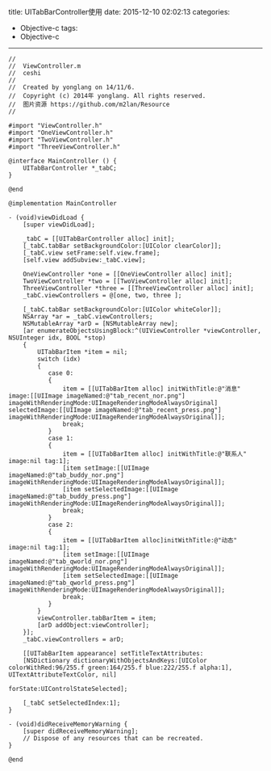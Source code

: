 title: UITabBarController使用
date: 2015-12-10 02:02:13
categories: 
- Objective-c
tags: 
- Objective-c
---

	//
	//  ViewController.m
	//  ceshi
	//
	//  Created by yonglang on 14/11/6.
	//  Copyright (c) 2014年 yonglang. All rights reserved.
	//  图片资源 https://github.com/m2lan/Resource
	//

	#import "ViewController.h"
	#import "OneViewController.h"
	#import "TwoViewController.h"
	#import "ThreeViewController.h"

	@interface MainController () {
		UITabBarController *_tabC;
	}

	@end

	@implementation MainController

	- (void)viewDidLoad {
		[super viewDidLoad];
	    
		_tabC = [[UITabBarController alloc] init];
		[_tabC.tabBar setBackgroundColor:[UIColor clearColor]];
		[_tabC.view setFrame:self.view.frame];
		[self.view addSubview:_tabC.view];
	    
		OneViewController *one = [[OneViewController alloc] init];
		TwoViewController *two = [[TwoViewController alloc] init];
		ThreeViewController *three = [[ThreeViewController alloc] init];
		_tabC.viewControllers = @[one, two, three ];
	    
		[_tabC.tabBar setBackgroundColor:[UIColor whiteColor]];
		NSArray *ar = _tabC.viewControllers;
		NSMutableArray *arD = [NSMutableArray new];
		[ar enumerateObjectsUsingBlock:^(UIViewController *viewController, NSUInteger idx, BOOL *stop)
		{
			UITabBarItem *item = nil;
			switch (idx)
			{
			   case 0:
			   {
			       item = [[UITabBarItem alloc] initWithTitle:@"消息" image:[[UIImage imageNamed:@"tab_recent_nor.png"] imageWithRenderingMode:UIImageRenderingModeAlwaysOriginal] selectedImage:[[UIImage imageNamed:@"tab_recent_press.png"] imageWithRenderingMode:UIImageRenderingModeAlwaysOriginal]];
			       break;
			   }
			   case 1:
			   {
			       item = [[UITabBarItem alloc] initWithTitle:@"联系人" image:nil tag:1];
			       [item setImage:[[UIImage imageNamed:@"tab_buddy_nor.png"] imageWithRenderingMode:UIImageRenderingModeAlwaysOriginal]];
			       [item setSelectedImage:[[UIImage imageNamed:@"tab_buddy_press.png"] imageWithRenderingMode:UIImageRenderingModeAlwaysOriginal]];
			       break;
			   }
			   case 2:
			   {
			       item = [[UITabBarItem alloc]initWithTitle:@"动态" image:nil tag:1];
			       [item setImage:[[UIImage imageNamed:@"tab_qworld_nor.png"] imageWithRenderingMode:UIImageRenderingModeAlwaysOriginal]];
			       [item setSelectedImage:[[UIImage imageNamed:@"tab_qworld_press.png"] imageWithRenderingMode:UIImageRenderingModeAlwaysOriginal]];
			       break;
			   }
			}
			viewController.tabBarItem = item;
			[arD addObject:viewController];
		}];
		_tabC.viewControllers = arD;
		    
		[[UITabBarItem appearance] setTitleTextAttributes:
		[NSDictionary dictionaryWithObjectsAndKeys:[UIColor colorWithRed:96/255.f green:164/255.f blue:222/255.f alpha:1], UITextAttributeTextColor, nil]
		                                   forState:UIControlStateSelected];
		    
		[_tabC setSelectedIndex:1];
	}

	- (void)didReceiveMemoryWarning {
		[super didReceiveMemoryWarning];
		// Dispose of any resources that can be recreated.
	}

	@end


